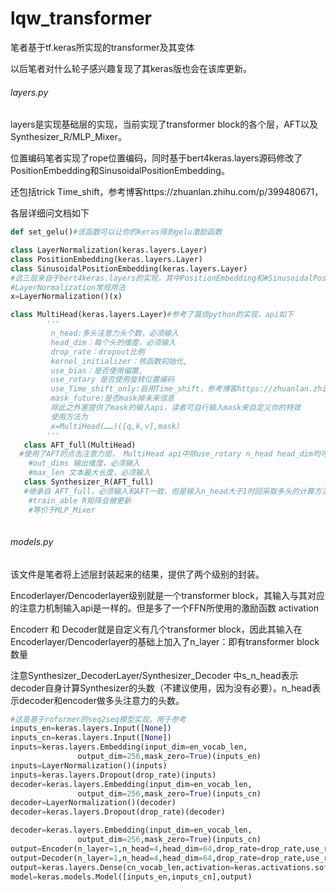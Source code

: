 # lqw_transformer
笔者基于tf.keras所实现的transformer及其变体

以后笔者对什么轮子感兴趣复现了其keras版也会在该库更新。

###### layers.py

layers是实现基础层的实现，当前实现了transformer block的各个层，AFT以及Synthesizer_R/MLP_Mixer。

位置编码笔者实现了rope位置编码，同时基于bert4keras.layers源码修改了PositionEmbedding和SinusoidalPositionEmbedding。

还包括trick Time_shift，参考博客https://zhuanlan.zhihu.com/p/399480671，

各层详细问文档如下

```python
def set_gelu()#该函数可以让你的keras得到gelu激励函数

class LayerNormalization(keras.layers.Layer)
class PositionEmbedding(keras.layers.Layer)
class SinusoidalPositionEmbedding(keras.layers.Layer)
#这三层来自于bert4keras.layers的实现，其中PositionEmbedding和#SinusoidalPositionEmbedding笔者做了部分修改。但是使用了bert4keras api一致
#LayerNormalization常规用法
x=LayerNormalization()(x)

class MultiHead(keras.layers.Layer)#参考了莫烦python的实现，api如下
        '''
         n_head:多头注意力头个数，必须输入
         head_dim：每个头的维度，必须输入
         drop_rate：dropout比例
         kernel_initializer：核函数初始化,
         use_bias：是否使用偏置,
         use_rotary 是否使用旋转位置编码
         use_Time_shift_only:启用Time_shift，参考博客https://zhuanlan.zhihu.com/p/399480671
		 mask_future:是否mask掉未来信息
		 除此之外害提供了mask的输入api，读者可自行输入mask来自定义你的特效
		 使用方法为
		 x=MultiHead(……)([q,k,v],mask)
        '''
   class AFT_full(MultiHead)
  #使用了AFT的点击注意力层， MultiHead api中除use_rotary n_head head_dim均可用
    #out_dims 输出维度，必须输入
    #max_len 文本最大长度，必须输入
   class Synthesizer_R(AFT_full)
   #继承自 AFT_full，必须输入和AFT一致，但是输入n_head大于1时回采取多头的计算方法（不建议使用，因为没啥必要）
    #train_able R矩阵会被更新
    #等价于MLP_Mixer
    
```

###### models.py

该文件是笔者将上述层封装起来的结果，提供了两个级别的封装。

Encoderlayer/Dencoderlayer级别就是一个transformer block，其输入与其对应的注意力机制输入api是一样的。但是多了一个FFN所使用的激励函数 activation

Encoderr 和 Decoder就是自定义有几个transformer block，因此其输入在Encoderlayer/Dencoderlayer的基础上加入了n_layer：即有transformer block数量



注意Synthesizer_DecoderLayer/Synthesizer_Decoder 中s_n_head表示decoder自身计算Synthesizer的头数（不建议使用，因为没有必要）。n_head表示decoder和encoder做多头注意力的头数。



```python
#这是基于roformer的seq2seq模型实现，用于参考
inputs_en=keras.layers.Input([None])
inputs_cn=keras.layers.Input([None])
inputs=keras.layers.Embedding(input_dim=en_vocab_len,
               output_dim=256,mask_zero=True)(inputs_en)
inputs=LayerNormalization()(inputs)
inputs=keras.layers.Dropout(drop_rate)(inputs)
decoder=keras.layers.Embedding(input_dim=en_vocab_len,
               output_dim=256,mask_zero=True)(inputs_cn)
decoder=LayerNormalization()(decoder)
decoder=keras.layers.Dropout(drop_rate)(decoder)

decoder=keras.layers.Embedding(input_dim=en_vocab_len,
               output_dim=256,mask_zero=True)(inputs_cn)
output=Encoder(n_layer=1,n_head=4,head_dim=64,drop_rate=drop_rate,use_rotary=True)(inputs)
output=Decoder(n_layer=1,n_head=4,head_dim=64,drop_rate=drop_rate,use_rotary=True)([decoder,output])
output=keras.layers.Dense(cn_vocab_len,activation=keras.activations.softmax)(output)
model=keras.models.Model([inputs_en,inputs_cn],output)
```

